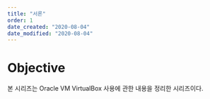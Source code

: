 ```yaml
---
title: "서론"
order: 1
date_created: "2020-08-04"
date_modified: "2020-08-04"
---
```


# Objective

본 시리즈는 Oracle VM VirtualBox 사용에 관한 내용을 정리한 시리즈이다.